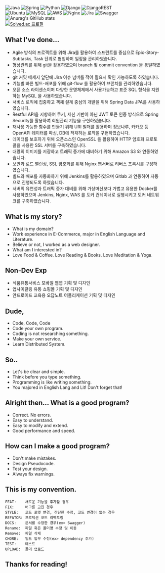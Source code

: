 ![Java](https://img.shields.io/badge/java-%23ED8B00.svg?style=for-the-badge&logo=java&logoColor=white) ![Spring](https://img.shields.io/badge/spring-%236DB33F.svg?style=for-the-badge&logo=spring&logoColor=white) ![Python](https://img.shields.io/badge/python-3670A0?style=for-the-badge&logo=python&logoColor=ffdd54) ![Django](https://img.shields.io/badge/django-%23092E20.svg?style=for-the-badge&logo=django&logoColor=white) ![DjangoREST](https://img.shields.io/badge/DJANGO-REST-ff1709?style=for-the-badge&logo=django&logoColor=white&color=ff1709&labelColor=gray)<br> ![Ubuntu](https://img.shields.io/badge/Ubuntu-E95420?style=for-the-badge&logo=ubuntu&logoColor=white) ![MySQL](https://img.shields.io/badge/mysql-%2300f.svg?style=for-the-badge&logo=mysql&logoColor=white) ![AWS](https://img.shields.io/badge/AWS-%23FF9900.svg?style=for-the-badge&logo=amazon-aws&logoColor=white) ![Nginx](https://img.shields.io/badge/nginx-%23009639.svg?style=for-the-badge&logo=nginx&logoColor=white) ![Jira](https://img.shields.io/badge/jira-%230A0FFF.svg?style=for-the-badge&logo=jira&logoColor=white) ![Swagger](https://img.shields.io/badge/-Swagger-%23Clojure?style=for-the-badge&logo=swagger&logoColor=white)      
![Anurag's GitHub stats](https://github-readme-stats.vercel.app/api?username=llunaB&show_icons=true&theme=default)
</br>
[![Solved.ac
프로필](http://mazassumnida.wtf/api/v2/generate_badge?boj=mergingchoco)](https://solved.ac/mergingchoco)

## What I've done...
- Agile 방식의 프로젝트를 위해 Jira를 활용하여 스프린트를 중심으로 Epic-Story-Subtasks, Task 단위로 협업하며 일정을 관리하였습니다.
- 형상관리를 위해 git을 활용하였으며 branch 및 commit convention 을 통일하였습니다.
- git 커밋 메세지 앞단에 Jira 이슈 넘버를 적어 필요시 확인 가능하도록 하였습니다.
- 기능별 빠른 빌드-배포를 위해 git-flow 를 활용하여 브랜치를 관리하였습니다.
- 오픈 소스 라이센스이며 다양한 운영체제에서 사용가능하고 표준 SQL 형식을 지원하는 MySQL 을 사용하였습니다.
- 서비스 로직에 집중하고 객체 설계 중심의 개발을 위해 Spring Data JPA를 사용하였습니다.
- Restful API을 지향하여 쿠키, 세션 기반이 아닌 JWT 토큰 인증 방식으로 Spring Security를 활용하여 회원관리 기능을 구현하였습니다. 
- 재사용 가능한 함수를 만들기 위해 URI 빌더를 활용하며 정보나루, 카카오 등 OpenAPI 데이터를 파싱, DB에 적재하는 로직을 구현하였습니다.
- 데이터를 보호하기 위해 오픈소스인 OpenSSL 을 활용하여 HTTP 암호화 프로토콜을 사용한 SSL 서버를 구축하였습니다.
- 대량의 이미지를 저장하고 트래픽 증가에 대비하기 위해  Amazon S3 와 연동하였습니다.
- 보안과 로드 밸런싱, SSL 암호화를 위해 Nginx 웹서버로 리버스 프록시를 구성하였습니다.
- 빌드와 배포를 자동화하기 위해 Jenkins를 활용하였으며 Gitlab 과 연동하여 자동으로 진행되도록 하였습니다.
- 서버의 유연성과 트래픽 증가 대비를 위해 가상머신보다 가볍고 유용한 Docker를 사용하였으며 Jenkins, Nginx, WAS 를 도커 컨테이너로 실행시키고 도커 네트워크를 구축하였습니다.

## What is my story?
- What is my domain?
- Work experience in E-Commerce, major in English Language and Literature.
- Believe or not, I worked as a web designer.
- What am I interested in?
- Love Food & Coffee. Love Reading & Books. Love Meditation & Yoga.

## Non-Dev Exp
- 식품유통서비스 모바일 웹앱 기획 및 디자인
- 업사이클링 유통 쇼핑몰 기획 및 디자인
- 안드로이드 교육용 오답노트 어플리케이션 기획 및 디자인

## Dude,

- Code, Code, Code
- Code your own program.
- Coding is not researching something.
- Make your own service.
- Learn Distributed System.

## So.. 

- Let's be clear and simple.
- Think before you type something.
- Programming is like writing something.
- You majored in English Lang and Lit! Don't forget that!

## Alright then... What is a good program?

- Correct. No errors.
- Easy to understand.
- Easy to modify and extend.
- Good performance and speed.

## How can I make a good program?

- Don't make mistakes.
- Design Pseudocode.
- Test your design.
- Always fix warnings.

## This is my convention.
```
FEAT:    새로운 기능을 추가할 경우
FIX:     버그를 고친 경우
STYLE:   코드 포맷 변경, 간단한 수정, 코드 변경이 없는 경우
REFATOR: 프로덕션 코드 리팩토링
DOCS:    문서를 수정한 경우(ex> Swagger)
Rename:  파일 혹은 폴더명 수정 및 이동
Remove:  파일 삭제
CHORE:   빌드 업무 수정(ex> dependency 추가)
TEST:    테스트
UPLOAD:  폴더 업로드
```

## Thanks for reading!

